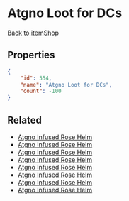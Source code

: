 # Atgno Loot for DCs

<no description available>

[Back to itemShop](../item-shops.md)

## Properties

```json
{
    "id": 554,
    "name": "Atgno Loot for DCs",
    "count": -100
}
```

## Related

- [Atgno Infused Rose Helm](../items/17242-atgno-infused-rose-helm.md)
- [Atgno Infused Rose Helm](../items/17243-atgno-infused-rose-helm.md)
- [Atgno Infused Rose Helm](../items/17244-atgno-infused-rose-helm.md)
- [Atgno Infused Rose Helm](../items/17245-atgno-infused-rose-helm.md)
- [Atgno Infused Rose Helm](../items/17246-atgno-infused-rose-helm.md)
- [Atgno Infused Rose Helm](../items/17247-atgno-infused-rose-helm.md)
- [Atgno Infused Rose Helm](../items/17248-atgno-infused-rose-helm.md)
- [Atgno Infused Rose Helm](../items/17249-atgno-infused-rose-helm.md)

